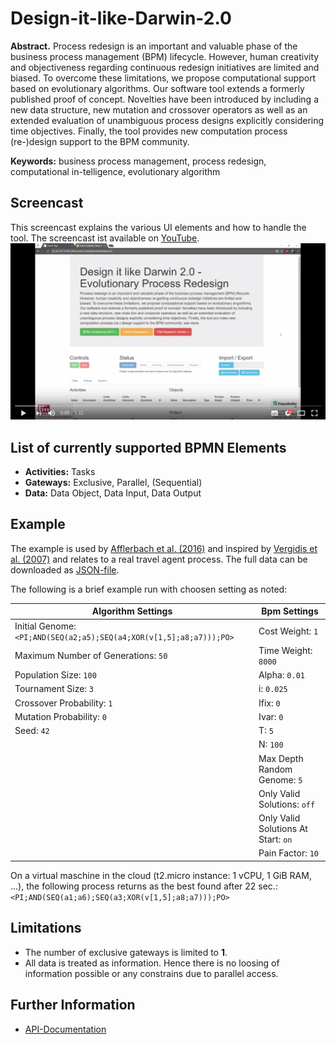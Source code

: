 # Design-it-like-Darwin-2.0
**Abstract.** Process redesign is an important and valuable phase of the business process management (BPM) lifecycle. However, human creativity and objectiveness regarding continuous redesign initiatives are limited and biased. To overcome these limitations, we propose computational support based on evolutionary algorithms. Our software tool extends a formerly published proof of concept. Novelties have been introduced by including a new data structure, new mutation and crossover operators as well as an extended evaluation of unambiguous process designs explicitly considering time objectives. Finally, the tool provides new computation process (re-)design support to the BPM community.

**Keywords:** business process management, process redesign, computational in-telligence, evolutionary algorithm

## Screencast
This screencast explains the various UI elements and how to handle the tool. The screencast ist available on [YouTube](https://www.youtube.com/watch?v=vTG7PFUg3Rg).
[![YouTubeScreencast](/readme/youtube.png)](https://www.youtube.com/watch?v=vTG7PFUg3Rg)


## List of currently supported BPMN Elements
* **Activities:** Tasks
* **Gateways:** Exclusive, Parallel, (Sequential)
* **Data:** Data Object, Data Input, Data Output

## Example
The example is used by [Afflerbach et al. (2016)](https://doi.org/10.1007/s10796-016-9715-1) and inspired by [Vergidis et al. (2007)](https://doi.org/10.1016/j.ijpe.2006.12.032) and relates to a real travel agent process.
The full data can be downloaded as [JSON-file](https://github.com/rubytobi/Design-it-like-Darwin-2.0/blob/master/readme/data.json).

The following is a brief example run with choosen setting as noted:

| Algorithm Settings | Bpm Settings |
| ------------------ | ------------ |
| Initial Genome: `<PI;AND(SEQ(a2;a5);SEQ(a4;XOR(v[1,5];a8;a7)));PO>` | Cost Weight: `1` |
| Maximum Number of Generations: `50` | Time Weight: `8000` |
| Population Size: `100` | Alpha: `0.01` |
| Tournament Size: `3` | i: `0.025` |
| Crossover Probability: `1` | Ifix: `0` |
| Mutation Probability: `0` | Ivar: `0` |
| Seed: `42` | T: `5` |
|  | N: `100` |
|  | Max Depth Random Genome: `5` |
|  | Only Valid Solutions: `off` |
|  | Only Valid Solutions At Start: `on` |
|  | Pain Factor: `10` |

On a virtual maschine in the cloud (t2.micro instance: 1 vCPU, 1 GiB RAM, ...), the following process returns as the best found after 22 sec.: `<PI;AND(SEQ(a1;a6);SEQ(a3;XOR(v[1,5];a8;a7)));PO>`

## Limitations
* The number of exclusive gateways is limited to **1**.
* All data is treated as information. Hence there is no loosing of information possible or any constrains due to parallel access.

## Further Information
* [API-Documentation](https://github.com/rubytobi/Design-it-like-Darwin-2.0/wiki/API-Documentation)

